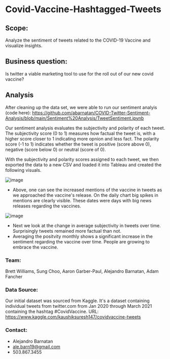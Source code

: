 # Covid-Vaccine-Hashtagged-Tweets

## Scope:
Analyze the sentiment of tweets related to the COVID-19 Vaccine and visualize insights.

## Business question: 
Is twitter a viable marketing tool to use for the roll out of our new covid vaccine? 

## Analysis 

After cleaning up the data set, we were able to run our sentiment analyis (code here): https://github.com/abarnatan/COVID-Twitter-Sentiment-Analysis/blob/main/Sentiment%20Analysis/TweetSentiment.ipynb

Our sentiment analysis evaluates the subjectivity and polarity of each tweet. The subjectivity score (0 to 1) measures how factual the tweet is, with a higher score closer to 1 indicating more opnion and less fact. The polarity score (-1 to 1) indicates whether the tweet is positive (score above 0), negative (score below 0) or neutral (score of 0).

With the subjectivity and polarity scores assigned to each tweet, we then exported the data to a new CSV and loaded it into Tableau and created the following visuals.

![image](https://user-images.githubusercontent.com/70718724/119423905-435be680-bcb9-11eb-9a60-9f83df879d0a.png)

- Above, one can see the increased mentions of the vaccine in tweets as we approached the vaccine's release. On the daily chart big spikes in mentions are clearly visible. These dates were days with big news releases regarding the vaccines. 



![image](https://user-images.githubusercontent.com/70718724/119424608-a437ee80-bcba-11eb-822e-dc52fe833292.png)

- Next we look at the change in average subjectivity in tweets over time. Surprisingly tweets remained more factual than not. 
- Averaging the positvity monthly shows a significant increase in the sentiment regarding the vaccine over time. People are growing to embrace the vaccine. 





### Team: 
Brett Williams, Sung Choo, Aaron Garber-Paul, Alejandro Barnatan, Adam Fancher 

### Data Source:
Our initial dataset was sourced from Kaggle. It's a dataset containing individual tweets from twitter.com from Jan 2020 through March 2021 containing the hashtag #CovidVaccine. 
URL: https://www.kaggle.com/kaushiksuresh147/covidvaccine-tweets

### Contact: 
- Alejandro Barnatan
- ale.barn19@gmail.com
- 503.867.3455
